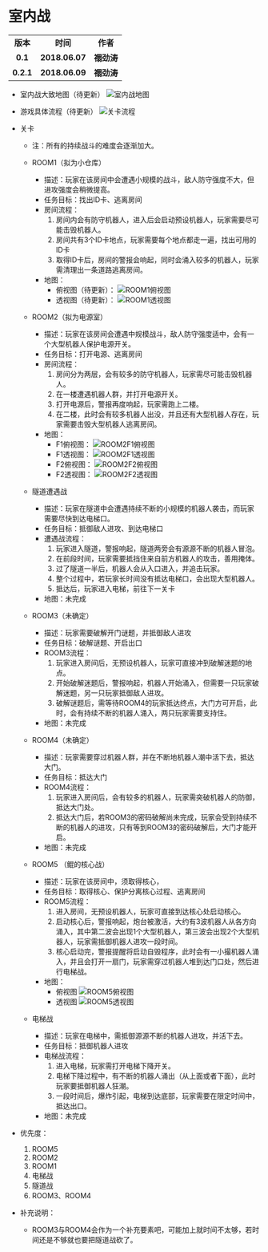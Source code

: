 # 室内战

<table>
  <tr>
    <td align="center"><b>版本</b></td>
    <td align="center"><b>时间</b></td>
    <td align="center"><b>作者</b></td>
  </tr>
  <tr>
    <td align="center"><b>0.1</b></td>
    <td align="center"><b>2018.06.07</b></td>
    <td align="center"><b>禤劲涛</b></td>
  </tr>
  <tr>
    <td align="center"><b>0.2.1</b></td>
    <td align="center"><b>2018.06.09</b></td>
    <td align="center"><b>禤劲涛</b></td>
  </tr>
</table>

- 室内战大致地图（待更新）
    ![室内战地图](../../images/planning/室内战V2.png)

- 游戏具体流程（待更新）
    ![关卡流程](../../images/planning/室内战流程.png)

- 关卡
    - 注：所有的持续战斗的难度会逐渐加大。
    - ROOM1（拟为小仓库）
        - 描述：玩家在该房间中会遭遇小规模的战斗，敌人防守强度不大，但进攻强度会稍微提高。
        - 任务目标：找出ID卡、逃离房间
        - 房间流程：
            1. 房间内会有防守机器人，进入后会启动预设机器人，玩家需要尽可能击毁机器人。
            2. 房间共有3个ID卡地点，玩家需要每个地点都走一遍，找出可用的ID卡
            3. 取得ID卡后，房间的警报会响起，同时会涌入较多的机器人，玩家需清理出一条道路逃离房间。
        - 地图：
            - 俯视图（待更新）：
                ![ROOM1俯视图](../../images/planning/ROOM1俯视图.png)
            - 透视图（待更新）：
                ![ROOM1透视图](../../images/planning/ROOM1透视图.png)
    - ROOM2（拟为电源室）
        - 描述：玩家在该房间会遭遇中规模战斗，敌人防守强度适中，会有一个大型机器人保护电源开关。
        - 任务目标：打开电源、逃离房间
        - 房间流程：
            1. 房间分为两层，会有较多的防守机器人，玩家需尽可能击毁机器人。
            2. 在一楼遭遇机器人群，并打开电源开关。
            3. 打开电源后，警报再度响起，玩家需跑上二楼。
            4. 在二楼，此时会有较多机器人出没，并且还有大型机器人存在，玩家需要击毁大型机器人逃离房间。
        - 地图：
            - F1俯视图：
                ![ROOM2F1俯视图](../../images/planning/ROOM2F1俯视图.png)
            - F1透视图：
                ![ROOM2F1透视图](../../images/planning/ROOM2F1透视图.png)
            - F2俯视图：
                ![ROOM2F2俯视图](../../images/planning/ROOM2F2俯视图.png)
            - F2透视图：
                ![ROOM2F2透视图](../../images/planning/ROOM2F2透视图.png)

    - 隧道遭遇战
        - 描述：玩家在隧道中会遭遇持续不断的小规模的机器人袭击，而玩家需要尽快到达电梯口。
        - 任务目标：抵御敌人进攻、到达电梯口
        - 遭遇战流程：
            1. 玩家进入隧道，警报响起，隧道两旁会有源源不断的机器人冒泡。
            2. 在前段时间，玩家需要抵挡住来自前方机器人的攻击，善用掩体。
            3. 过了隧道一半后，机器人会从入口进入，并追击玩家。
            4. 整个过程中，若玩家长时间没有抵达电梯口，会出现大型机器人。
            5. 抵达后，玩家进入电梯，前往下一关卡
        - 地图：未完成
    - ROOM3（未确定）
        - 描述：玩家需要破解开门谜题，并抵御敌人进攻
        - 任务目标：破解谜题、开启出口
        - ROOM3流程：
            1. 玩家进入房间后，无预设机器人，玩家可直接冲到破解迷题的地点。
            2. 开始破解迷题后，警报响起，机器人开始涌入，但需要一只玩家破解迷题，另一只玩家抵御敌人进攻。
            3. 破解谜题后，需等待ROOM4的玩家抵达终点，大门方可开启，此时，会有持续不断的机器人涌入，两只玩家需要支持住。
        - 地图：未完成
    - ROOM4（未确定）
        - 描述：玩家需要穿过机器人群，并在不断地机器人潮中活下去，抵达大门。
        - 任务目标：抵达大门
        - ROOM4流程：
            1. 玩家进入房间后，会有较多的机器人，玩家需突破机器人的防御，抵达大门处。
            2. 抵达大门后，若ROOM3的密码破解尚未完成，玩家会受到持续不断的机器人的进攻，只有等到ROOM3的密码破解后，大门才能开启。
        - 地图：未完成
    - ROOM5 （鲲的核心战）
        - 描述：玩家在该房间中，须取得核心，
        - 任务目标：取得核心、保护分离核心过程、逃离房间
        - ROOM5流程：
            1. 进入房间，无预设机器人，玩家可直接到达核心处启动核心。
            2. 启动核心后，警报响起，炮台被激活，大约有3波机器人从各方向涌入，其中第二波会出现1个大型机器人，第三波会出现2个大型机器人，玩家需抵御机器人进攻一段时间。
            3. 核心启动完，警报提醒将启动自毁程序，此时会有一小撮机器人涌入，并且会打开一扇门，玩家需穿过机器人堆到达门口处，然后进行电梯战。
        - 地图：
            - 俯视图
                ![ROOM5俯视图](../../images/planning/ROOM5俯视图.png)
            - 透视图
                ![ROOM5透视图](../../images/planning/ROOM5透视图.png)
    - 电梯战
        - 描述：玩家在电梯中，需抵御源源不断的机器人进攻，并活下去。
        - 任务目标：抵御机器人进攻
        - 电梯战流程：
            1. 进入电梯，玩家需打开电梯下降开关。
            2. 电梯下降过程中，有不断的机器人涌出（从上面或者下面），此时玩家要抵御机器人狂潮。
            3. 一段时间后，爆炸引起，电梯到达底部，玩家需要在限定时间中，抵达出口。
        - 地图：未完成

- 优先度：
    1. ROOM5
    2. ROOM2
    3. ROOM1
    4. 电梯战
    5. 隧道战
    6. ROOM3、ROOM4

- 补充说明：
    - ROOM3与ROOM4会作为一个补充要素吧，可能加上就时间不太够，若时间还是不够就也要把隧道战砍了。